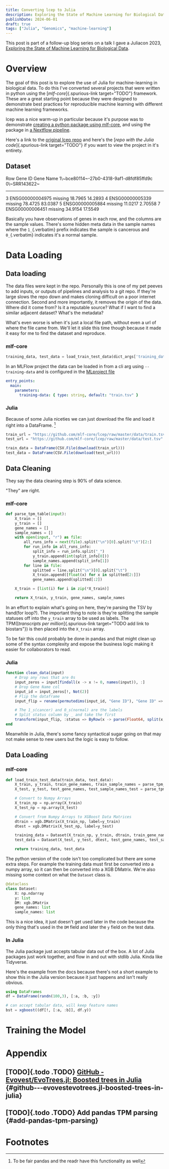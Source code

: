 ```yaml
---
title: Converting lcep to Julia
description: Exploring the State of Machine Learning for Biological Data
publishDate: 2024-06-01
draft: true
tags: ["Julia", "Genomics", "machine-learning"]
---
```


This post is part of a follow-up blog series on a talk I gave a Juliacon
2023, [Exploring the State of Machine Learning for Biological
Data](https://live.juliacon.org/speaker/AA9NAK).

# Overview

The goal of this post is to explore the use of Julia for
machine-learning in biological data. To do this I\'ve converted several
projects that were written in python using the
[*mlf-core*]{.spurious-link target="TODO"} framework. These are a great
starting point because they were designed to demonstrate best practices
for reproducible machine learning with different machine learning
frameworks.

lcep was a nice warm-up in particular because it\'s purpose was to
demonstrate [creating a python package using
mlf-core](https://github.com/mlf-core/lcep-package), and using the
package in [a Nextflow
pipeline](https://github.com/mlf-core/nextflow-lcep).

Here\'s a link to the [original lcep
repo](https://github.com/Emiller88/state-of-ml-for-biology-julia/tree/main/lcep)
and here\'s the [*repo with the Julia code*]{.spurious-link
target="TODO"} if you want to view the project in it\'s entirety.

## Dataset

Row Gene ID Gene Name 1\\~bce80114~-27b0-4318-9af1-d8fdf85ffd9c 0\\~SRR143622~

---

3 ENSG00000004975 missing 18.7965 14.2893
4 ENSG00000005339 missing 78.4725 83.0387
5 ENSG00000005884 missing 11.0217 2.70558
7 ENSG00000006451 missing 34.9154 17.5549

Basically you have observations of genes in each row, and the columns
are the sample values. There\'s some hidden meta data in the sample
names where the `1_`{.verbatim} prefix indicates the sample is cancerous
and `0_`{.verbatim} indicates it\'s a normal sample.

# Data Loading

## Data loading

The data files were kept in the repo. Personally this is one of my pet
peeves to add inputs, or outputs of pipelines and analysis to a git
repo. If they\'re large slows the repo down and makes cloning difficult
on a poor internet connection. Second and more importantly, it removes
the origin of the data. Where did it come from? Is it a reputable
source? What if I want to find a similar adjacent dataset? What\'s the
metadata?

What\'s even worse is when it\'s just a local file path, without even a
url of where the file came from. We\'ll let it slide this time though
because it made it easy for me to find the dataset and reproduce.

### mlf-core

```python
training_data, test_data = load_train_test_data(dict_args['training_data'], dict_args['test_data'])
```

In an MLFlow project the data can be loaded in from a cli arg using
`--training-data` and is configured in the [MLproject
file](https://github.com/mlf-core/lcep/blob/d463c9984c5669659b2cb77ba7cac0ed0e270294/MLproject#L13-L22)

```yaml
entry_points:
  main:
    parameters:
      training-data: { type: string, default: "train.tsv" }
```

### Julia

Because of some Julia niceties we can just download the file and load it
right into a DataFrame. [^1]

```julia
train_url = "https://github.com/mlf-core/lcep/raw/master/data/train.tsv"
test_url = "https://github.com/mlf-core/lcep/raw/master/data/test.tsv"

train_data = DataFrame(CSV.File(download(train_url)))
test_data = DataFrame(CSV.File(download(test_url)))
```

## Data Cleaning

They say the data cleaning step is 90% of data science.

\"They\" are right.

### mlf-core

```python
def parse_tpm_table(input):
    X_train = []
    y_train = []
    gene_names = []
    sample_names = []
    with open(input, "r") as file:
        all_runs_info = next(file).split("\n")[0].split("\t")[2:]
        for run_info in all_runs_info:
            split_info = run_info.split("_")
            y_train.append(int(split_info[0]))
            sample_names.append(split_info[1])
        for line in file:
            splitted = line.split("\n")[0].split("\t")
            X_train.append([float(x) for x in splitted[2:]])
            gene_names.append(splitted[:2])

    X_train = [list(i) for i in zip(*X_train)]

    return X_train, y_train, gene_names, sample_names
```

In an effort to explain what\'s going on here, they\'re parsing the TSV
by hand(for loop?). The important thing to note is they\'re splitting
the sample statuses off into the `y_train` array to be used as labels.
The TPM([*transcripts per million*]{.spurious-link
target="TODO add link to biostars"}) is then placed into the `X_train`
array.

To be fair this could probably be done in pandas and that might clean up
some of the syntax complexity and expose the business logic making it
easier for collaborators to read.

### Julia

```julia
function clean_data(input)
    # Drop any rows that are 0s
    input_zeros = input[findall(x -> x != 0, names(input)), :]
    # Drop Gene Name col
    input_id = input_zeros[!, Not(2)]
    # Flip the dataframe
    input_flip = rename(permutedims(input_id, "Gene ID"), "Gene ID" => :status)

    # The 1_s(cancer) and 0_s(normal) are the labels
    # Split status column by _ and take the first
    transform(input_flip, :status => ByRow(x -> parse(Float64, split(x, "_")[1])) => :status)
end
```

Meanwhile in Julia, there\'s some fancy syntactical sugar going on that
may not make sense to new users but the logic is easy to follow.

## Data Loading

### mlf-core

```python
def load_train_test_data(train_data, test_data):
    X_train, y_train, train_gene_names, train_sample_names = parse_tpm_table(train_data)
    X_test, y_test, test_gene_names, test_sample_names_test = parse_tpm_table(test_data)

    # Convert to Numpy Arrays
    X_train_np = np.array(X_train)
    X_test_np = np.array(X_test)

    # Convert from Numpy Arrays to XGBoost Data Matrices
    dtrain = xgb.DMatrix(X_train_np, label=y_train)
    dtest = xgb.DMatrix(X_test_np, label=y_test)

    training_data = Dataset(X_train_np, y_train, dtrain, train_gene_names, train_sample_names)
    test_data = Dataset(X_test, y_test, dtest, test_gene_names, test_sample_names_test)

    return training_data, test_data
```

The python version of the code isn\'t too complicated but there are some
extra steps. For example the training data must first be converted into
a numpy array, so it can then be converted into a XGB DMatrix. We\'re
also missing some context on what the `Dataset` class is.

```python
@dataclass
class Dataset:
    X: np.ndarray
    y: list
    DM: xgb.DMatrix
    gene_names: list
    sample_names: list
```

This is a nice idea, it just doesn\'t get used later in the code because
the only thing that\'s used in the `DM` field and later the `y` field on
the test data.

### In Julia

The Julia package just accepts tabular data out of the box. A lot of
Julia packages just work together, and flow in and out with stdlib
Julia. Kinda like Tidyverse.

Here\'s the example from the docs because there\'s not a short example
to show this in the Julia version because it just happens and isn\'t
really obvious.

```Julia
using DataFrames
df = DataFrame(randn(100,3), [:a, :b, :y])

# can accept tabular data, will keep feature names
bst = xgboost((df[!, [:a, :b]], df.y))
```

# Training the Model

# Appendix

## [TODO]{.todo .TODO} [GitHub - Evovest/EvoTrees.jl: Boosted trees in Julia](https://github.com/Evovest/EvoTrees.jl) {#github---evovestevotrees.jl-boosted-trees-in-julia}

## [TODO]{.todo .TODO} Add pandas TPM parsing {#add-pandas-tpm-parsing}

# Footnotes

[^1]: To be fair pandas and the readr have this functionality as well

